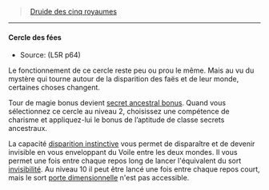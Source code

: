 ﻿---
!GenericItem
Name: Cercle des fées
Source: (L5R p64)
Id: l5r_druid_hd.md#cercle-des-fées
ParentLink: l5r_druid_hd.md#druide-des-cinq-royaumes
ParentName: Druide des cinq royaumes
NameLevel: 4
Attributes: {}
AttributesDictionary: >+
  {}

---
> [Druide des cinq royaumes](hd_l5r_druid.md)

---

#### Cercle des fées

- Source: (L5R p64)

Le fonctionnement de ce cercle reste peu ou prou le même. Mais au vu du mystère qui tourne autour de la disparition des faës et de leur monde, certaines choses changent.

Tour de magie bonus devient [secret ancestral bonus](hd_l5r_druid_secrets_ancestraux.md). Quand vous sélectionnez ce cercle au niveau 2, choisissez une compétence de charisme et appliquez-lui le bonus de l’aptitude de classe secrets ancestraux.

La capacité [disparition instinctive](hd_druid_fairies_disparition_instinctive.md) vous permet de disparaître et de devenir invisible en vous enveloppant du Voile entre les deux mondes. Il vous permet une fois entre chaque repos long de lancer l'équivalent du sort [invisibilité](hd_spells_invisibilite.md). Au niveau 10 il peut être lancé une fois entre chaque repos court, mais le sort [porte dimensionnelle](hd_spells_porte_dimensionnelle.md) n'est pas accessible.

